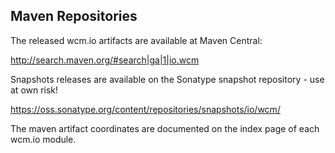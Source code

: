 ## Maven Repositories

The released wcm.io artifacts are available at Maven Central:

http://search.maven.org/#search|ga|1|io.wcm

Snapshots releases are available on the Sonatype snapshot repository - use at own risk!

https://oss.sonatype.org/content/repositories/snapshots/io/wcm/

The maven artifact coordinates are documented on the index page of each wcm.io module.
